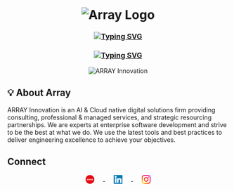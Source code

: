 


<h1 align ="center">
    <img align="center" width=280 src="https://static.wixstatic.com/media/9f8f10_0cdc6e51fd274c00b6eddad6c6eb9dd8~mv2.png/v1/fill/w_275,h_80,al_c,q_85,usm_0.66_1.00_0.01,enc_auto/LONG_1_4x.png" alt="Array Logo" />
</h1>


<h3 align="center"> 

<a href="https://github.com/ArrayInnovation"><img src="https://readme-typing-svg.demolab.com?font=Fira+Code&duration=1000&pause=10000000000000000000000&color=2FA6B2&center=true&random=false&width=535&lines=Hello! We're ARRAY Innovation, and we do" alt="Typing SVG" /></a>

</h3>

<h3 align="center">
    <a href="https://git.io/typing-svg"><img src="https://readme-typing-svg.demolab.com?font=Fira+Code&size=22&pause=1000&color=5F8BEC&center=true&random=true&width=435&lines=Artificial+Intelligence;Software+Engineering;Cloud+Engineering" alt="Typing SVG" /></a>
</h3>



<p align="center"> <img src="https://komarev.com/ghpvc/?username=ArrayInnovation&label=Profile%20views&color=2B03FD&style=for-the-badge" alt="ARRAY Innovation" /> 

## :bulb: About Array

ARRAY Innovation is an AI & Cloud native digital solutions firm providing consulting, professional & managed services, and strategic resourcing partnerships. We are experts at enterprise software development and strive to be the best at what we do. We use the latest tools and best practices to deliver engineering excellence to achieve your objectives. 


## Connect
<p align="center">
    <a href="https://www.array.world">
        <img align="center" alt="Array | Website" width="20px" src="https://github.com/SatYu26/SatYu26/blob/master/Assets/www.svg" style="margin: 0 20px;" />
    </a> 
    <a href="https://www.instagram.com/array.world"> 
        <img align="center" alt="Array | Linkedin" width="20px" src="https://github.com/SatYu26/SatYu26/blob/master/Assets/Linkedin.svg" style="margin: 0 20px;" />
    </a>
    <a href="https://www.linkedin.com/company/array-world">
        <img align="center" alt="Array | Instagram" width="20px" src="https://github.com/SatYu26/SatYu26/blob/master/Assets/Instagram.svg" style="margin: 0 20px;" />
    </a>
</p>



